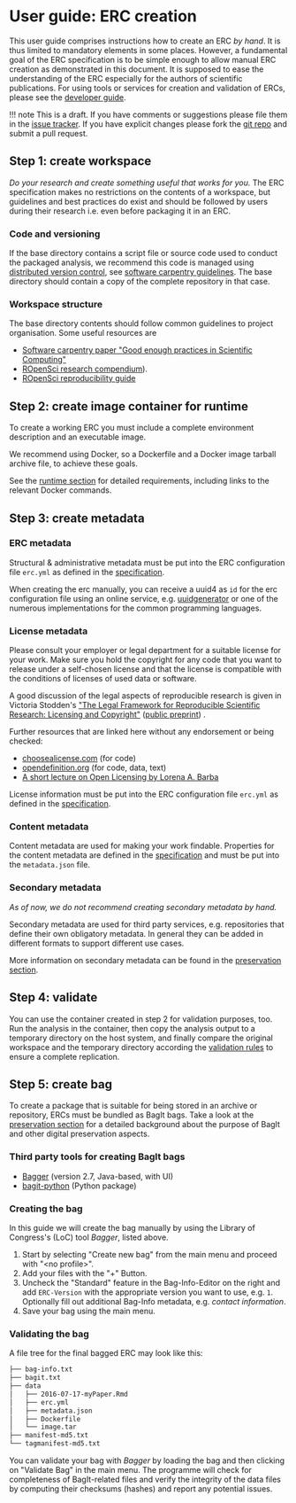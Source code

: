 # User guide: ERC creation

This user guide comprises instructions how to create an ERC _by hand_.
It is thus limited to mandatory elements in some places.
However, a fundamental goal of the ERC specification is to be simple enough to allow manual ERC creation as demonstrated in this document.
It is supposed to ease the understanding of the ERC especially for the authors of scientific publications.
For using tools or services for creation and validation of ERCs, please see the [developer guide](../dev-guide/index.md).

!!! note
    This is a draft.
    If you have comments or suggestions please file them in the <a href="https://github.com/o2r-project/erc-spec/issues">issue tracker</a>.
    If you have explicit changes please fork the <a href="https://github.com/o2r-project/erc-spec">git repo</a> and submit a pull request.

## Step 1: create workspace

_Do your research and create something useful that works for you._
The ERC specification makes no restrictions on the contents of a workspace, but guidelines and best practices do exist and should be followed by users during their research i.e. even before packaging it in an ERC.

### Code and versioning

If the base directory contains a script file or source code used to conduct the packaged analysis, we recommend this code is managed using [distributed version control](https://en.wikipedia.org/wiki/Distributed_version_control), see [software carpentry guidelines](https://github.com/swcarpentry/good-enough-practices-in-scientific-computing/blob/gh-pages/index.md#keeping-track-of-changes).
The base directory should contain a copy of the complete repository in that case.

### Workspace structure

The base directory contents should follow common guidelines to project organisation.
Some useful resources are

- [Software carpentry paper "Good enough practices in Scientific Computing"](https://github.com/swcarpentry/good-enough-practices-in-scientific-computing/blob/gh-pages/index.md#project-organization)
- [ROpenSci research compendium](https://github.com/ropensci/rrrpkg)).
- [ROpenSci reproducibility guide](https://ropensci.github.io/reproducibility-guide/sections/introduction)

## Step 2: create image container for runtime

To create a working ERC you must include a complete environment description and an executable image.

We recommend using Docker, so a Dockerfile and a Docker image tarball archive file, to achieve these goals.

See the [runtime section](../spec/index.md#nested-runtime) for detailed requirements, including links to the relevant Docker commands.

## Step 3: create metadata

### ERC metadata

Structural & administrative metadata must be put into the ERC configuration file `erc.yml` as defined in the [specification](../spec/index.md#erc-configuration-file).

When creating the erc manually, you can receive a uuid4 as `id` for the erc configuration file using an online service, e.g. [uuidgenerator](https://www.uuidgenerator.net/version4) or one of the numerous implementations for the common programming languages.

### License metadata

Please consult your employer or legal department for a suitable license for your work.
Make sure you hold the copyright for any code that you want to release under a self-chosen license and that the license is compatible with the conditions of licenses of used data or software.

A good discussion of the legal aspects of reproducible research is given in Victoria Stodden's ["The Legal Framework for Reproducible Scientific Research: Licensing and Copyright"](https://aip.scitation.org/doi/pdf/10.1109/MCSE.2009.19) ([public preprint](https://web.stanford.edu/~vcs/papers/LFRSR12012008.pdf)) .

Further resources that are linked here without any endorsement or being checked:

- [choosealicense.com](https://choosealicense.com) (for code)
- [opendefinition.org](http://opendefinition.org) (for code, data, text)
- [A short lecture on Open Licensing by Lorena A. Barba](https://speakerdeck.com/labarba/a-short-lecture-on-open-licensing)

License information must be put into the ERC configuration file `erc.yml` as defined in the [specification](../spec/index.md#erc-configuration-file).

### Content metadata

Content metadata are used for making your work findable.
Properties for the content metadata are defined in the [specification](../spec/index.md#content-metadata) and must be put into the `metadata.json` file.

### Secondary metadata

_As of now, we do not recommend creating secondary metadata by hand._

Secondary metadata are used for third party services, e.g. repositories that define their own obligatory metadata.
In general they can be added in different formats to support different use cases.

More information on secondary metadata can be found in the [preservation section](../spec/index.md#preservation-of-erc).


## Step 4: validate

You can use the container created in step 2 for validation purposes, too.
Run the analysis in the container, then copy the analysis output to a temporary directory on the host system, and finally compare the original workspace and the temporary directory according the [validation rules](../spec/index.md#validation) to ensure a complete replication.

## Step 5: create bag

To create a package that is suitable for being stored in an archive or repository, ERCs must be bundled as BagIt bags.
Take a look at the [preservation section](../spec/index.md#preservation-of-erc) for a detailed background about the purpose of BagIt and other digital preservation aspects.


### Third party tools for creating BagIt bags

- [Bagger](https://github.com/LibraryOfCongress/bagger) (version 2.7, Java-based, with UI)
- [bagit-python](https://libraryofcongress.github.io/bagit-python/) (Python package)

### Creating the bag

In this guide we will create the bag manually by using the Library of Congress's (LoC) tool _Bagger_, listed above.

1. Start by selecting "Create new bag" from the main menu and proceed with "&lt;no profile&gt;".
2. Add your files with the "+" Button.
3. Uncheck the "Standard" feature in the Bag-Info-Editor on the right and add `ERC-Version` with the appropriate version you want to use, e.g. `1`. Optionally fill out additional Bag-Info metadata, e.g. _contact information_.
4. Save your bag using the main menu.

### Validating the bag

A file tree for the final bagged ERC may look like this:

```txt
├── bag-info.txt
├── bagit.txt
├── data
│   ├── 2016-07-17-myPaper.Rmd
│   ├── erc.yml
│   ├── metadata.json
│   ├── Dockerfile
│   └── image.tar
├── manifest-md5.txt
└── tagmanifest-md5.txt
```

You can validate your bag with _Bagger_ by loading the bag and then clicking on "Validate Bag" in the main menu.
The programme will check for completeness of BagIt-related files and verify the integrity of the data files by computing their checksums (hashes) and report any potential issues.
